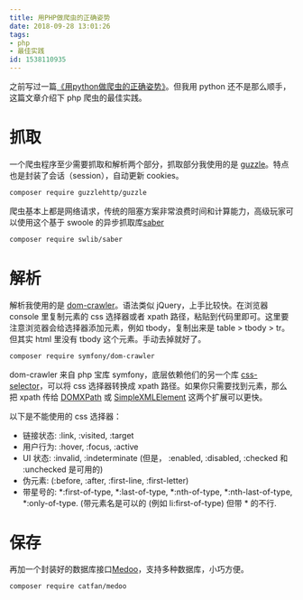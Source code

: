 ```yaml
---
title: 用PHP做爬虫的正确姿势
date: 2018-09-28 13:01:26
tags:
- php
- 最佳实践
id: 1538110935
---
```

之前写过一篇[《用python做爬虫的正确姿势》](/posts/1529320519)。但我用 python 还不是那么顺手，这篇文章介绍下 php 爬虫的最佳实践。

# 抓取
一个爬虫程序至少需要抓取和解析两个部分，抓取部分我使用的是 [guzzle](https://github.com/guzzle/guzzle)。特点也是封装了会话（session），自动更新 cookies。

```sh
composer require guzzlehttp/guzzle
```

爬虫基本上都是网络请求，传统的阻塞方案非常浪费时间和计算能力，高级玩家可以使用这个基于 swoole 的异步抓取库[saber](https://github.com/swlib/saber)

```sh
composer require swlib/saber
```

# 解析
解析我使用的是 [dom-crawler](https://github.com/symfony/dom-crawler)。语法类似 jQuery，上手比较快。在浏览器 console 里复制元素的 css 选择器或者 xpath 路径，粘贴到代码里即可。这里要注意浏览器会给选择器添加元素，例如 tbody，复制出来是 table > tbody > tr。但其实 html 里没有 tbody 这个元素。手动去掉就好了。

```sh
composer require symfony/dom-crawler
```

dom-crawler 来自 php 宝库 symfony，底层依赖他们的另一个库 [css-selector](https://github.com/symfony/css-selector)，可以将 css 选择器转换成 xpath 路径。如果你只需要找到元素，那么把 xpath 传给 [DOMXPath](https://secure.php.net/manual/en/class.domxpath.php) 或 [SimpleXMLElement](https://secure.php.net/manual/en/class.simplexmlelement.php) 这两个扩展可以更快。

以下是不能使用的 css 选择器：
- 链接状态: :link, :visited, :target
- 用户行为: :hover, :focus, :active
- UI 状态: :invalid, :indeterminate (但是， :enabled, :disabled, :checked 和 :unchecked 是可用的)
- 伪元素: (:before, :after, :first-line, :first-letter)
- 带星号的: \*:first-of-type, \*:last-of-type, \*:nth-of-type, \*:nth-last-of-type, \*:only-of-type. (带元素名是可以的 (例如 li:first-of-type) 但带 \* 的不行.

# 保存
再加一个封装好的数据库接口[Medoo](https://medoo.in/)，支持多种数据库，小巧方便。
```sh
composer require catfan/medoo
```